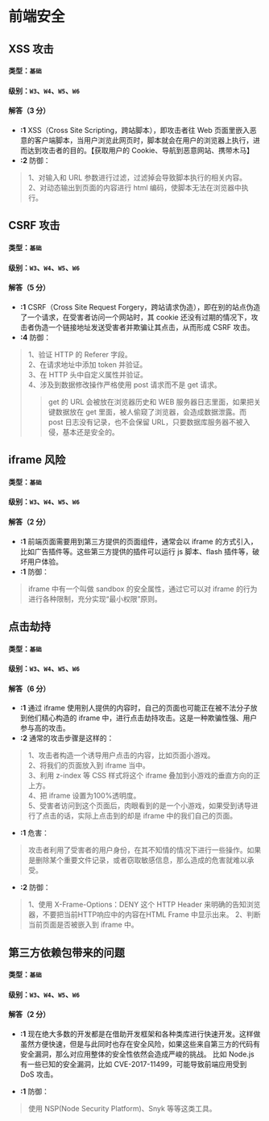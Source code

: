 # 前端安全

## XSS 攻击

#### 类型：`基础`

#### 级别：`W3`、`W4`、`W5`、`W6`

#### 解答（3 分）

- **:1** XSS（Cross Site Scripting，跨站脚本），即攻击者往 Web 页面里嵌入恶意的客户端脚本，当用户浏览此网页时，脚本就会在用户的浏览器上执行，进而达到攻击者的目的。【获取用户的 Cookie、导航到恶意网站、携带木马】
- **:2** 防御：  

 >1、对输入和 URL 参数进行过滤，过滤掉会导致脚本执行的相关内容。  
 >2、对动态输出到页面的内容进行 html 编码，使脚本无法在浏览器中执行。

## CSRF 攻击

#### 类型：`基础`

#### 级别：`W3`、`W4`、`W5`、`W6`

#### 解答（5 分）

- **:1** CSRF（Cross Site Request Forgery，跨站请求伪造），即在别的站点伪造了一个请求，在受害者访问一个网站时，其 cookie 还没有过期的情况下，攻击者伪造一个链接地址发送受害者并欺骗让其点击，从而形成 CSRF 攻击。
- **:4** 防御：  

 >1、验证 HTTP 的 Referer 字段。  
 >2、在请求地址中添加 token 并验证。  
 >3、在 HTTP 头中自定义属性并验证。  
 >4、涉及到数据修改操作严格使用 post 请求而不是 get 请求。  
 >>get 的 URL 会被放在浏览器历史和 WEB 服务器日志里面，如果把关键数据放在 get 里面，被人偷窥了浏览器，会造成数据泄露。而 post 日志没有记录，也不会保留 URL，只要数据库服务器不被入侵，基本还是安全的。

## iframe 风险

#### 类型：`基础`

#### 级别：`W3`、`W4`、`W5`、`W6`

#### 解答（2 分）

- **:1** 前端页面需要用到第三方提供的页面组件，通常会以 iframe 的方式引入，比如广告插件等。这些第三方提供的插件可以运行 js 脚本、flash 插件等，破坏用户体验。
- **:1** 防御：  

 >iframe 中有一个叫做 sandbox 的安全属性，通过它可以对 iframe 的行为进行各种限制，充分实现“最小权限”原则。  

## 点击劫持

#### 类型：`基础`

#### 级别：`W3`、`W4`、`W5`、`W6`

#### 解答（6 分）

- **:1** 通过 iframe 使用别人提供的内容时，自己的页面也可能正在被不法分子放到他们精心构造的 iframe 中，进行点击劫持攻击。这是一种欺骗性强、用户参与高的攻击。
- **:2** 通常的攻击步骤是这样的：  

 >1、攻击者构造一个诱导用户点击的内容，比如页面小游戏。  
 >2、将我们的页面放入到 iframe 当中。  
 >3、利用 z-index 等 CSS 样式将这个 iframe 叠加到小游戏的垂直方向的正上方。  
 >4、把 iframe 设置为100%透明度。  
 >5、受害者访问到这个页面后，肉眼看到的是一个小游戏，如果受到诱导进行了点击的话，实际上点击到的却是 iframe 中的我们自己的页面。

- **:1** 危害：  

 >攻击者利用了受害者的用户身份，在其不知情的情况下进行一些操作。如果是删除某个重要文件记录，或者窃取敏感信息，那么造成的危害就难以承受。

- **:2** 防御：

 >1、使用 X-Frame-Options：DENY 这个 HTTP Header 来明确的告知浏览器，不要把当前HTTP响应中的内容在HTML Frame 中显示出来。
 >2、判断当前页面是否被嵌入到 iframe 中。

## 第三方依赖包带来的问题

#### 类型：`基础`

#### 级别：`W3`、`W4`、`W5`、`W6`

#### 解答（2 分）

- **:1** 现在绝大多数的开发都是在借助开发框架和各种类库进行快速开发。这样做虽然方便快速，但是与此同时也存在安全风险，如果这些来自第三方的代码有安全漏洞，那么对应用整体的安全性依然会造成严峻的挑战。
比如 Node.js 有一些已知的安全漏洞，比如 CVE-2017-11499，可能导致前端应用受到 DoS 攻击。

- **:1** 防御：  

 >使用 NSP(Node Security Platform)、Snyk 等等这类工具。

